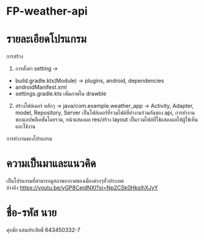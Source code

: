 # FP-weather-api
# รายละเอียดโปรแกรม

การสร้าง
1. การตั้งค่า setting ->
  - build.gradle.kts(Module) -> plugins, android, dependencies 
  - androidManifest.xml
  - settings.gradle.kts
เพิ่มภาพใน drawble
2. สร้างโฟล์เดอร์ หลักๆ ->
  java/com.example.weather_app -> Activity, Adapter, model, Repository, Server เป็นโฟล์เดอร์ที่รวมไฟล์ที่ทำงานร่วมกันของ api, การทำงานของแอปพลืเคชั่นโดยรวม, หน้าแสดงผล 
  res/สร้าง layout เป็นรวมไฟล์ที่ใช้แสดงผลให้ผู้ใช้เห็นและใช้งาน

การทำงานของโปรแกรม

# ความเป็นมาและแนวคิด
เป็นโปรแกรมที่สามารถดูสภาพอากาศของเมืองต่างๆทั่วประเทศ  
อ้างอิง https://youtu.be/yGP8CejdNXI?si=Np2CSk0HksihXJyY
# ชื่อ-รหัส นาย 
ศุภชัย แสนประสิทธิ์ 643450332-7
